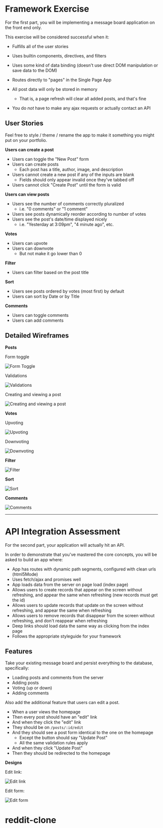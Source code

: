 # Framework Exercise

For the first part, you will be implementing a message board application on the front end only.

This exercise will be considered successful when it:

- Fulfills all of the user stories
- Uses builtin components, directives, and filters
- Uses some kind of data binding (doesn't use direct DOM manipulation or save data to the DOM)
- Routes directly to "pages" in the Single Page App

- All post data will only be stored in memory
  - That is, a page refresh will clear all added posts, and that's fine
- You do _not_ have to make any ajax requests or actually contact an API

## User Stories

Feel free to style / theme / rename the app to make it something you might put on your portfolio.

**Users can create a post**

- Users can toggle the "New Post" form
- Users can create posts
  - Each post has a title, author, image, and description
- Users cannot create a new post if any of the inputs are blank
  - Fields should only appear invalid once they've tabbed off
- Users cannot click "Create Post" until the form is valid

**Users can view posts**

- Users see the number of comments correctly pluralized
  - i.e. "0 comments" or "1 comment"
- Users see posts dynamically reorder according to number of votes
- Users see the post's date/time displayed nicely
  - i.e. "Yesterday at 3:09pm", "4 minute ago", etc.

**Votes**

- Users can upvote
- Users can downvote
  - But not make it go lower than 0

**Filter**

- Users can filter based on the post title

**Sort**

- Users see posts ordered by votes (most first) by default
- Users can sort by Date or by Title

**Comments**

- Users can toggle comments
- Users can add comments

## Detailed Wireframes

**Posts**

Form toggle

![Form Toggle](img/frex-form-toggle.gif)

Validations

![Validations](img/frex-form-validations.gif)

Creating and viewing a post

![Creating and viewing a post](img/frex-create-post.gif)

**Votes**

Upvoting

![Upvoting](img/frex-votes.gif)

Downvoting

![Downvoting](img/frex-down-votes.gif)

**Filter**

![Filter](img/frex-filter.gif)

**Sort**

![Sort](img/frex-sort.gif)

**Comments**

![Comments](img/frex-comments.gif)

-----

#  API Integration Assessment

For the second part, your application will actually hit an API.

In order to demonstrate that you've mastered the core concepts, you will be asked to build an app where:

- App has routes with dynamic path segments, configured with clean urls (html5Mode)
- Uses fetch/ajax and promises well
- App loads data from the server on page load (index page)
- Allows users to create records that appear on the screen without refreshing, and appear the same when refreshing (new records must get the id)
- Allows users to update records that update on the screen without refreshing, and appear the same when refreshing
- Allows users to remove records that disappear from the screen without refreshing, and don't reappear when refreshing
- Deep links should load data the same way as clicking from the index page
- Follows the appropriate styleguide for your framework

## Features

Take your existing message board and persist everything to the database, specifically:

- Loading posts and comments from the server
- Adding posts
- Voting (up or down)
- Adding comments

Also add the additional feature that users can edit a post.  

- When a user views the homepage
- Then every post should have an "edit" link
- And when they click the "edit" link
- They should be on `/posts/:id/edit`
- And they should see a post form identical to the one on the homepage
  - Except the button should say "Update Post"
  - All the same validation rules apply
- And when they click "Update Post"
- Then they should be redirected to the homepage

**Designs**

Edit link:

![Edit link](img/frex-edit-link.png)

Edit form:

![Edit form](img/frex-edit-screen.png)
# reddit-clone
